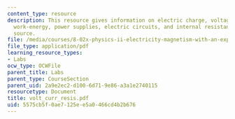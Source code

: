 ```yaml
---
content_type: resource
description: This resource gives information on electric charge, voltage sources,
  work-energy, power supplies, electric circuits, and internal resistance of voltage
  source.
file: /media/courses/8-02x-physics-ii-electricity-magnetism-with-an-experimental-focus-spring-2005/5575cb5f0ae7125ee5a0466cd4b2b676_volt_curr_resis.pdf
file_type: application/pdf
learning_resource_types:
- Labs
ocw_type: OCWFile
parent_title: Labs
parent_type: CourseSection
parent_uid: 2a9e2ec2-d100-6d71-9e86-a3a1e2740115
resourcetype: Document
title: volt_curr_resis.pdf
uid: 5575cb5f-0ae7-125e-e5a0-466cd4b2b676
---
```

